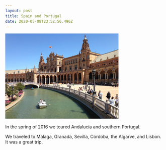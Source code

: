 ```yaml
---
layout: post
title: Spain and Portugal
date: 2020-05-08T23:52:56.496Z
---
```

![Plaza de España](/assets/uploads/plaza_de_espana_small.jpg)

In the spring of 2016 we toured Andalucía and southern Portugal.

<!--more-->

We traveled to Málaga, Granada, Sevilla, Córdoba, the Algarve, and Lisbon. It was a great trip.